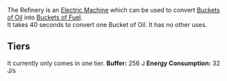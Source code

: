 The Refinery is an [Electric Machine]() which can be used to convert [Buckets of Oil](https://github.com/Slimefun/Slimefun4/wiki/Bucket-of-Oil) into [Buckets of Fuel](https://github.com/Slimefun/Slimefun4/wiki/Bucket-of-Fuel).  
It takes 40 seconds to convert one Bucket of Oil. It has no other uses.

## Tiers
It currently only comes in one tier.
**Buffer:** 256 J
**Energy Consumption:** 32 J/s
